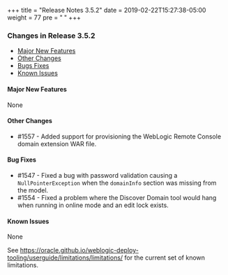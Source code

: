 +++
title = "Release Notes 3.5.2"
date = 2019-02-22T15:27:38-05:00
weight = 77
pre = "<b> </b>"
+++


### Changes in Release 3.5.2
- [Major New Features](#major-new-features)
- [Other Changes](#other-changes)
- [Bugs Fixes](#bug-fixes)
- [Known Issues](#known-issues)


#### Major New Features
None

#### Other Changes
- #1557 - Added support for provisioning the WebLogic Remote Console domain extension WAR file.

#### Bug Fixes
- #1547 -  Fixed a bug with password validation causing a `NullPointerException` when the `domainInfo` section was
  missing from the model.
- #1554 - Fixed a problem where the Discover Domain tool would hang when running in online mode and an edit lock exists.

#### Known Issues
None

See https://oracle.github.io/weblogic-deploy-tooling/userguide/limitations/limitations/ for the current set of known limitations.

